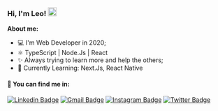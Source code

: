 ### Hi, I'm Leo!  <img src="https://media.giphy.com/media/hvRJCLFzcasrR4ia7z/giphy.gif" width="20" >

 **About me:**
 - 💻 I'm Web Developer in 2020;
 - ⚛️ TypeScript | Node.Js | React
 - ✨ Always trying to learn more and help the others;
 - 🚀 Currently Learning: Next.Js, React Native

#### 💬 You can find me in: 

[![Linkedin Badge](https://img.shields.io/badge/-Linkedin-blue?style=flat-square&logo=Linkedin&logoColor=white&link=https://www.linkedin.com/in/leonardo-leal-antao/)](https://www.linkedin.com/in/leonardo-leal-antao/) 
[![Gmail Badge](https://img.shields.io/badge/-leolealantao@gmail.com-c14438?style=flat-square&logo=Gmail&logoColor=white&link=mailto:leolealantao@gmail.com)](mailto:leolealantao@gmail.com)
[![Instagram Badge](https://img.shields.io/badge/-Instagram-purple?style=flat-square&logo=Instagram&logoColor=white&link=https://www.instagram.com/la_leonardoo/)](https://www.instagram.com/la_leonardoo/)
[![Twitter Badge](https://img.shields.io/badge/Twitter-1DA1F2?style=flat-square&logo=Twitter&logoColor=white&link=https://www.twitter.com/odranoel_la/)](https://www.twitter.com/odranoel_la/)
